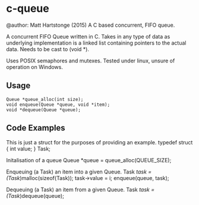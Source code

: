 # c-queue
@author: Matt Hartstonge (2015)
A C based concurrent, FIFO queue.

A concurrent FIFO Queue written in C. Takes in any type of data as
underlying implementation is a linked list containing pointers to
the actual data. Needs to be cast to (void *).

Uses POSIX semaphores and mutexes. Tested under linux, unsure of
operation on Windows.

## Usage ##
    Queue *queue_alloc(int size);
    void enqueue(Queue *queue, void *item);
    void *dequeue(Queue *queue);

## Code Examples ##
  This is just a struct for the purposes of providing an example.
    typedef struct {
        int value;
    } Task;

  Initalisation of a queue
    Queue *queue = queue_alloc(QUEUE_SIZE);

  Enqueuing (a Task) an item into a given Queue.
    Task *task = (Task*)malloc(sizeof(Task));
    task->value = i;
    enqueue(queue, task);

  Dequeuing (a Task) an item from a given Queue.
    Task *task = (Task*)dequeue(queue);




